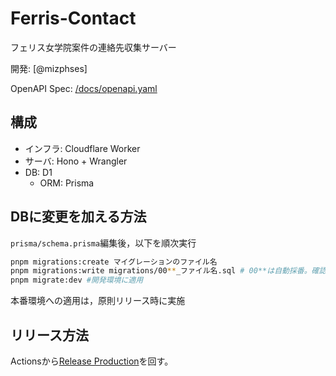 # Ferris-Contact

フェリス女学院案件の連絡先収集サーバー

開発: [@mizphses]

OpenAPI Spec: [/docs/openapi.yaml](/docs/openapi.yaml)

## 構成
* インフラ: Cloudflare Worker
* サーバ: Hono + Wrangler
* DB: D1
  * ORM: Prisma

## DBに変更を加える方法
`prisma/schema.prisma`編集後，以下を順次実行
```bash
pnpm migrations:create マイグレーションのファイル名
pnpm migrations:write migrations/00**_ファイル名.sql # 00**は自動採番。確認のこと。
pnpm migrate:dev #開発環境に適用
```

本番環境への適用は，原則リリース時に実施

## リリース方法
Actionsから[Release Production](https://github.com/Kuloca-LLC/ferris-contact/actions/workflows/release-deploy.yaml)を回す。
